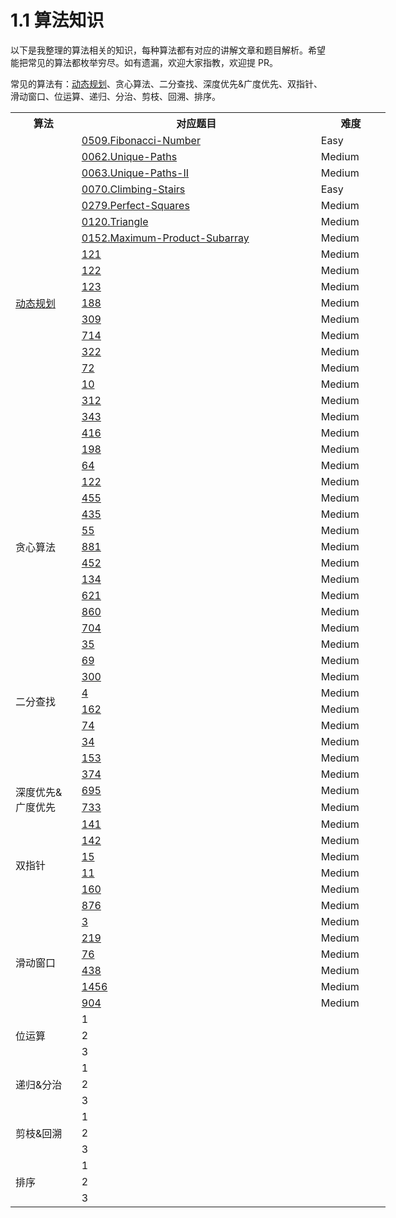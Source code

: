 # 1.1 算法知识

以下是我整理的算法相关的知识，每种算法都有对应的讲解文章和题目解析。希望能把常见的算法都枚举穷尽。如有遗漏，欢迎大家指教，欢迎提 PR。

常见的算法有：[动态规划](./2_dynamic_programming)、贪心算法、二分查找、深度优先&广度优先、双指针、滑动窗口、位运算、递归、分治、剪枝、回溯、排序。

<table style="width:600px">
    <tr>
        <th>算法</th><th>对应题目</th><th>难度</th>
    </tr>
    <tr>
        <td rowspan="21" width="100px"><a href="./2_dynamic_programming">动态规划</a></td>
        <td width="400px"><a href="../problem/0509.Fibonacci-Number">0509.Fibonacci-Number</a></td>
        <td width="100px">Easy</td>
    </tr>
    <tr><td><a href="../problem/0062.Unique-Paths">0062.Unique-Paths</a></td><td>Medium</td></tr>
    <tr><td><a href="../problem/0063.Unique-Paths-II">0063.Unique-Paths-II</a></td><td>Medium</td></tr>
    <tr><td><a href="../problem/0070.Climbing-Stairs">0070.Climbing-Stairs</a></td><td>Easy</td></tr>
    <tr><td><a href="../problem/0279.Perfect-Squares">0279.Perfect-Squares</a></td><td>Medium</td></tr>
    <tr><td><a href="../problem/0120.Triangle">0120.Triangle</a></td><td>Medium</td></tr>
    <tr><td><a href="../problem/0152.Maximum-Product-Subarray">0152.Maximum-Product-Subarray</a></td><td>Medium</td></tr>
    <tr><td><a href="../problem/x">121</a></td><td>Medium</td></tr>
    <tr><td><a href="../problem/x">122</a></td><td>Medium</td></tr>
    <tr><td><a href="../problem/x">123</a></td><td>Medium</td></tr>
    <tr><td><a href="../problem/x">188</a></td><td>Medium</td></tr>
    <tr><td><a href="../problem/x">309</a></td><td>Medium</td></tr>
    <tr><td><a href="../problem/x">714</a></td><td>Medium</td></tr>
    <tr><td><a href="../problem/x">322</a></td><td>Medium</td></tr>
    <tr><td><a href="../problem/x">72</a></td><td>Medium</td></tr>
    <tr><td><a href="../problem/x">10</a></td><td>Medium</td></tr>
    <tr><td><a href="../problem/x">312</a></td><td>Medium</td></tr>
    <tr><td><a href="../problem/x">343</a></td><td>Medium</td></tr>
    <tr><td><a href="../problem/x">416</a></td><td>Medium</td></tr>
    <tr><td><a href="../problem/x">198</a></td><td>Medium</td></tr>
    <tr><td><a href="../problem/x">64</a></td><td>Medium</td></tr>
    <tr>
        <td rowspan="9">贪心算法</td>
        <td><a href="../problem/x">122</a></td><td>Medium</td>
    </tr>
    <tr><td><a href="../problem/x">455</a></td><td>Medium</td></tr>
    <tr><td><a href="../problem/x">435</a></td><td>Medium</td></tr>
    <tr><td><a href="../problem/x">55</a></td><td>Medium</td></tr>
    <tr><td><a href="../problem/x">881</a></td><td>Medium</td></tr>
    <tr><td><a href="../problem/x">452</a></td><td>Medium</td></tr>
    <tr><td><a href="../problem/x">134</a></td><td>Medium</td></tr>
    <tr><td><a href="../problem/x">621</a></td><td>Medium</td></tr>
    <tr><td><a href="../problem/x">860</a></td><td>Medium</td></tr>
    <tr>
        <td rowspan="10">二分查找</td>
        <td><a href="../problem/x">704</a></td><td>Medium</td>
    </tr>
    <tr><td><a href="../problem/x">35</a></td><td>Medium</td></tr>
    <tr><td><a href="../problem/x">69</a></td><td>Medium</td></tr>
    <tr><td><a href="../problem/x">300</a></td><td>Medium</td></tr>
    <tr><td><a href="../problem/x">4</a></td><td>Medium</td></tr>
    <tr><td><a href="../problem/x">162</a></td><td>Medium</td></tr>
    <tr><td><a href="../problem/x">74</a></td><td>Medium</td></tr>
    <tr><td><a href="../problem/x">34</a></td><td>Medium</td></tr>
    <tr><td><a href="../problem/x">153</a></td><td>Medium</td></tr>
    <tr><td><a href="../problem/x">374</a></td><td>Medium</td></tr>
    <tr>
        <td rowspan="2">深度优先&广度优先</td>
    <td><a href="../problem/x">695</a></td><td>Medium</td></tr>
    <tr><td><a href="../problem/x">733</a></td><td>Medium</td></tr>
    <tr>
        <td rowspan="6">双指针</td>
    <td><a href="../problem/x">141</a></td><td>Medium</td></tr>
    <tr><td><a href="../problem/x">142</a></td><td>Medium</td></tr>
    <tr><td><a href="../problem/x">15</a></td><td>Medium</td></tr>
    <tr><td><a href="../problem/x">11</a></td><td>Medium</td></tr>
    <tr><td><a href="../problem/x">160</a></td><td>Medium</td></tr>
    <tr><td><a href="../problem/x">876</a></td><td>Medium</td></tr>
    <tr>
        <td rowspan="6">滑动窗口</td>
    <td><a href="../problem/x">3</a></td><td>Medium</td></tr>
    <tr><td><a href="../problem/x">219</a></td><td>Medium</td></tr>
    <tr><td><a href="../problem/x">76</a></td><td>Medium</td></tr>
    <tr><td><a href="../problem/x">438</a></td><td>Medium</td></tr>
    <tr><td><a href="../problem/x">1456</a></td><td>Medium</td></tr>
    <tr><td><a href="../problem/x">904</a></td><td>Medium</td></tr>
    <tr>
        <td rowspan="3">位运算</td><td>1</td>
    </tr>
    <tr><td>2</td></tr>
    <tr><td>3</td></tr>
    <tr>
        <td rowspan="3">递归&分治</td><td>1</td>
    </tr>
    <tr><td>2</td></tr>
    <tr><td>3</td></tr>
    <tr>
        <td rowspan="3">剪枝&回溯</td><td>1</td>
    </tr>
    <tr><td>2</td></tr>
    <tr><td>3</td></tr>
    <tr>
        <td rowspan="3">排序</td><td>1</td>
    </tr>
    <tr><td>2</td></tr>
    <tr><td>3</td></tr>
</table>
